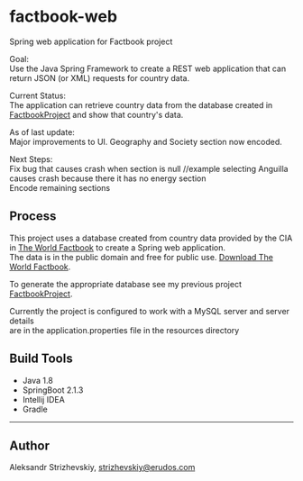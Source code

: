 # factbook-web
Spring web application for Factbook project

Goal:  
Use the Java Spring Framework to create a REST web application that can return JSON (or XML) requests for country data.
 
Current Status:  
The application can retrieve country data from the database created in [FactbookProject](https://github.com/AStrizh/FactbookProject) 
and show that country's data.  

As of last update:  
Major improvements to UI. Geography and Society section now encoded.

Next Steps:  
Fix bug that causes crash when section is null //example selecting Anguilla causes crash because there it has no energy section  
Encode remaining sections

## Process

This project uses a database created from country data provided by the CIA in
[The World Factbook](https://www.cia.gov/library/publications/the-world-factbook/) 
to create a Spring web application.  
The data is in the public domain and free for public use.
[Download The World Factbook](https://www.cia.gov/library/publications/download/).  
  
To generate the appropriate database see my previous project 
[FactbookProject](https://github.com/AStrizh/FactbookProject). 

Currently the project is configured to work with a MySQL server and server details  
are in the application.properties file in the resources directory


## Build Tools

- Java 1.8
- SpringBoot 2.1.3 
- Intellij IDEA
- Gradle

---
## Author

Aleksandr Strizhevskiy, strizhevskiy@erudos.com